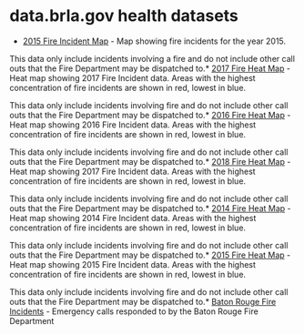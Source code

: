 # data.brla.gov health datasets
* [2015 Fire Incident Map](https://data.brla.gov/d/rwh9-28qw) - Map showing fire incidents for the year 2015. 

This data only include incidents involving a fire and do not include other call outs that the Fire Department may be dispatched to.* [2017 Fire Heat Map](https://data.brla.gov/d/puuw-huqa) - Heat map showing 2017 Fire Incident data.  Areas with the highest concentration of fire incidents are shown in red, lowest in blue.

This data only include incidents involving fire and do not include other call outs that the Fire Department may be dispatched to.* [2016 Fire Heat Map](https://data.brla.gov/d/suc4-e7q8) - Heat map showing 2016 Fire Incident data.  Areas with the highest concentration of fire incidents are shown in red, lowest in blue.

This data only include incidents involving fire and do not include other call outs that the Fire Department may be dispatched to.* [2018 Fire Heat Map](https://data.brla.gov/d/757a-c9gr) - Heat map showing 2017 Fire Incident data.  Areas with the highest concentration of fire incidents are shown in red, lowest in blue.

This data only include incidents involving fire and do not include other call outs that the Fire Department may be dispatched to.* [2014 Fire Heat Map](https://data.brla.gov/d/tskz-idgd) - Heat map showing 2014 Fire Incident data.  Areas with the highest concentration of fire incidents are shown in red, lowest in blue.

This data only include incidents involving fire and do not include other call outs that the Fire Department may be dispatched to.* [2015 Fire Heat Map](https://data.brla.gov/d/ummj-eub5) - Heat map showing 2015 Fire Incident data.  Areas with the highest concentration of fire incidents are shown in red, lowest in blue.

This data only include incidents involving fire and do not include other call outs that the Fire Department may be dispatched to.* [Baton Rouge Fire Incidents](https://data.brla.gov/d/dakq-4sda) - Emergency calls responded to by the Baton Rouge Fire Department